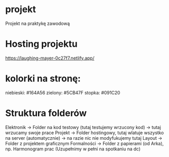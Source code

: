 # projekt
Projekt na praktykę zawodową

# Hosting projektu
https://laughing-mayer-0c27f7.netlify.app/

# kolorki na stronę:
niebieski: #164A56
zielony: #5CB47F
stopka: #091C20

# Struktura folderów
Elektronik -> Folder na kod testowy (tutaj testujemy wrzucony kod) -> tutaj wrzucamy swoje prace
Projekt -> Folder hostingowy, tutaj wlatuje wszystko na server (automatycznie) -> na razie nic nie modyfukujemy tutaj
Layout -> Folder z projektem graficznym
Formalności -> Folder z papierami (od Arka), np. Harmonogram prac (Uzupełnimy w pełni na spotkaniu na dc)

